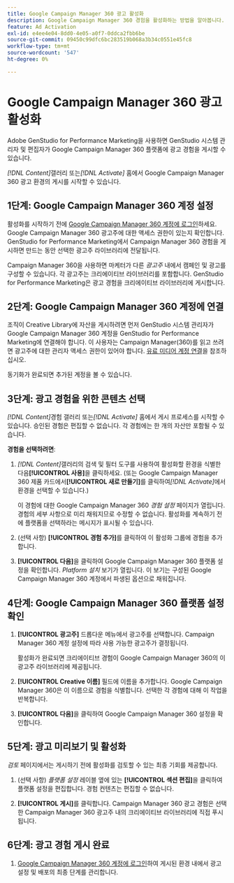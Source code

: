 ```yaml
---
title: Google Campaign Manager 360 광고 활성화
description: Google Campaign Manager 360 경험을 활성화하는 방법을 알아봅니다.
feature: Ad Activation
exl-id: e4ee4e04-8dd0-4e05-a0f7-0ddca2fbb6be
source-git-commit: 09450c99dfc6bc283519b068a3b34c0551e45fc8
workflow-type: tm+mt
source-wordcount: '547'
ht-degree: 0%

---
```


# Google Campaign Manager 360 광고 활성화

Adobe GenStudio for Performance Marketing을 사용하면 GenStudio 시스템 관리자 및 편집자가 Google Campaign Manager 360 플랫폼에 광고 경험을 게시할 수 있습니다.

_[!DNL Content]_&#x200B;갤러리 또는&#x200B;_[!DNL Activate]_ 홈에서 Google Campaign Manager 360 광고 환경의 게시를 시작할 수 있습니다.

## 1단계: Google Campaign Manager 360 계정 설정

활성화를 시작하기 전에 [Google Campaign Manager 360 계정에 로그인](https://campaignmanager.google.com)하세요. Google Campaign Manager 360 광고주에 대한 액세스 권한이 있는지 확인합니다. GenStudio for Performance Marketing에서 Campaign Manager 360 경험을 게시하면 만드는 동안 선택한 광고주 라이브러리에 전달됩니다.

Campaign Manager 360을 사용하면 마케터가 다른 _광고주_ 내에서 캠페인 및 광고를 구성할 수 있습니다. 각 광고주는 크리에이티브 라이브러리를 포함합니다. GenStudio for Performance Marketing은 광고 경험을 크리에이티브 라이브러리에 게시합니다.

## 2단계: Google Campaign Manager 360 계정에 연결

조직이 Creative Library에 자산을 게시하려면 먼저 GenStudio 시스템 관리자가 Google Campaign Manager 360 계정을 GenStudio for Performance Marketing에 연결해야 합니다. 이 사용자는 Campaign Manager(360)를 읽고 쓰려면 광고주에 대한 관리자 액세스 권한이 있어야 합니다. [유료 미디어 계정 연결](/help/user-guide/connectors/connect-channel.md)을 참조하십시오.

동기화가 완료되면 추가된 계정을 볼 수 있습니다.

## 3단계: 광고 경험을 위한 콘텐츠 선택

_[!DNL Content]_&#x200B;경험 갤러리 또는&#x200B;_[!DNL Activate]_ 홈에서 게시 프로세스를 시작할 수 있습니다. 승인된 경험은 편집할 수 없습니다. 각 경험에는 한 개의 자산만 포함될 수 있습니다.

**경험을 선택하려면**:

1. _[!DNL Content]_&#x200B;갤러리의 검색 및 필터 도구를 사용하여 활성화할 환경을 식별한 다음&#x200B;**[!UICONTROL 사용]**&#x200B;을 클릭하세요. (또는 Google Campaign Manager 360 제품 카드에서&#x200B;**[!UICONTROL 새로 만들기]**&#x200B;를 클릭하여&#x200B;_[!DNL Activate]_&#x200B;에서 환경을 선택할 수 있습니다.)

   이 경험에 대한 Google Campaign Manager 360 _경험 설정_ 페이지가 열립니다. 경험의 세부 사항으로 미리 채워지므로 수정할 수 없습니다. 활성화를 계속하기 전에 플랫폼을 선택하라는 메시지가 표시될 수 있습니다.

1. (선택 사항) **[!UICONTROL 경험 추가]**&#x200B;를 클릭하여 이 활성화 그룹에 경험을 추가합니다.

1. **[!UICONTROL 다음]**&#x200B;을 클릭하여 Google Campaign Manager 360 플랫폼 설정을 확인합니다.
_Platform 설치_ 보기가 열립니다. 이 보기는 구성된 Google Campaign Manager 360 계정에서 파생된 옵션으로 채워집니다.

## 4단계: Google Campaign Manager 360 플랫폼 설정 확인

1. **[!UICONTROL 광고주]** 드롭다운 메뉴에서 광고주를 선택합니다. Campaign Manager 360 계정 설정에 따라 사용 가능한 광고주가 결정됩니다.

   활성화가 완료되면 크리에이티브 경험이 Google Campaign Manager 360의 이 광고주 라이브러리에 제공됩니다.

1. **[!UICONTROL Creative 이름]** 필드에 이름을 추가합니다. Google Campaign Manager 360은 이 이름으로 경험을 식별합니다.
선택한 각 경험에 대해 이 작업을 반복합니다.

1. **[!UICONTROL 다음]**&#x200B;을 클릭하여 Google Campaign Manager 360 설정을 확인합니다.

## 5단계: 광고 미리보기 및 활성화

_검토_ 페이지에서는 게시하기 전에 활성화를 검토할 수 있는 최종 기회를 제공합니다.

1. (선택 사항) _플랫폼 설정_ 레이블 옆에 있는 **[!UICONTROL 섹션 편집]**&#x200B;을 클릭하여 플랫폼 설정을 편집합니다. 경험 컨텐츠는 편집할 수 없습니다.

1. **[!UICONTROL 게시]**&#x200B;를 클릭합니다.
Campaign Manager 360 광고 경험은 선택한 Campaign Manager 360 광고주 내의 크리에이티브 라이브러리에 직접 푸시됩니다.

## 6단계: 광고 경험 게시 완료

1. [Google Campaign Manager 360 계정에 로그인](https://campaignmanager.google.com)하여 게시된 환경 내에서 광고 설정 및 배포의 최종 단계를 관리합니다.
